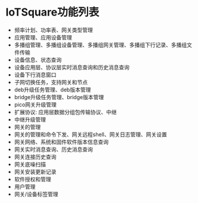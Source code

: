 # IoTSquare功能列表
* 频率计划、功率表、网关类型管理
* 应用管理、应用设备管理
* 多播组管理、多播组设备管理、多播组网关管理、多播组下行记录、多播组文件传输
* 设备信息、状态查询
* 设备应用层、协议层实时消息查询和历史消息查询
* 设备下行消息窗口
* 子网切换任务，支持网关和节点
* deb升级任务管理、deb版本管理
* bridge升级任务管理、bridge版本管理
* pico网关升级管理
* 扩展协议: 应用层数据分组包传输协议、中继
* 中继升级管理
* 网关的管理
* 网关的管理和命令下发、网关远程shell、网关日志管理、网关设置
* 网关网络、系统和固件软件版本信息查询
* 网关实时消息查询、历史消息查询
* 网关连接历史查询
* 网关底噪扫描
* 网关安装更新记录
* 软件授权和管理
* 用户管理
* 网关/设备标签管理